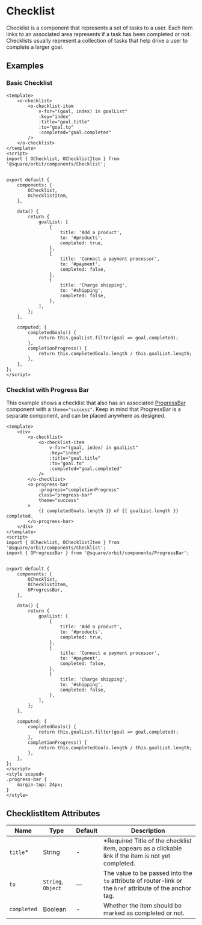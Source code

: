 # Checklist
Checklist is a component that represents a set of tasks to a user. Each item links to an associated area represents if a task has been completed or not. Checklists usually represent a collection of tasks that help drive a user to complete a larger goal.


## Examples

### Basic Checklist
```vue
<template>
	<o-checklist>
		<o-checklist-item
			v-for="(goal, index) in goalList"
			:key="index"
			:title="goal.title"
			:to="goal.to"
			:completed="goal.completed"
		/>
	</o-checklist>
</template>
<script>
import { OChecklist, OChecklistItem } from '@square/orbit/components/Checklist';


export default {
	components: {
		OChecklist,
		OChecklistItem,
	},

	data() {
		return {
			goalList: [
				{
					title: 'Add a product',
					to: '#products',
					completed: true,
				},
				{
					title: 'Connect a payment processor',
					to: '#payment',
					completed: false,
				},
				{
					title: 'Charge shipping',
					to: '#shipping',
					completed: false,
				},
			],
		};
	},

	computed: {
		completedGoals() {
			return this.goalList.filter(goal => goal.completed);
		},
		completionProgress() {
			return this.completedGoals.length / this.goalList.length;
		},
	},
};
</script>
```

### Checklist with Progress Bar
This example shows a checklist that also has an associated [ProgressBar](/component/progress-bar) component with a `theme="success"`. Keep in mind that ProgressBar is a separate component, and can be placed anywhere as designed.

```vue
<template>
	<div>
		<o-checklist>
			<o-checklist-item
				v-for="(goal, index) in goalList"
				:key="index"
				:title="goal.title"
				:to="goal.to"
				:completed="goal.completed"
			/>
		</o-checklist>
		<o-progress-bar
			:progress="completionProgress"
			class="progress-bar"
			theme="success"
		>
			{{ completedGoals.length }} of {{ goalList.length }} completed.
		</o-progress-bar>
	</div>
</template>
<script>
import { OChecklist, OChecklistItem } from '@square/orbit/components/Checklist';
import { OProgressBar } from '@square/orbit/components/ProgressBar';


export default {
	components: {
		OChecklist,
		OChecklistItem,
		OProgressBar,
	},

	data() {
		return {
			goalList: [
				{
					title: 'Add a product',
					to: '#products',
					completed: true,
				},
				{
					title: 'Connect a payment processor',
					to: '#payment',
					completed: false,
				},
				{
					title: 'Charge shipping',
					to: '#shipping',
					completed: false,
				},
			],
		};
	},

	computed: {
		completedGoals() {
			return this.goalList.filter(goal => goal.completed);
		},
		completionProgress() {
			return this.completedGoals.length / this.goalList.length;
		},
	},
};
</script>
<style scoped>
.progress-bar {
	margin-top: 24px;
}
</style>
```

## ChecklistItem Attributes
| Name   | Type | Default | Description
| ------ |----- | ------- |------------ |
| `title`* | String | - | *Required Title of the checklist item, appears as a clickable link if the item is not yet completed. |
| `to`  | `String`, `Object` | — | The value to be passed into the `to` attribute of router-link or the `href` attribute of the anchor tag. |
| `completed` | Boolean | - | Whether the item should be marked as completed or not. |
